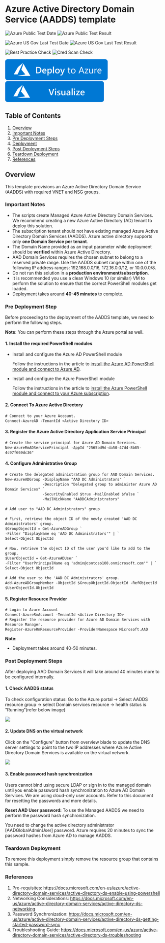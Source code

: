 # Azure Active Directory Domain Service (AADDS) template

![Azure Public Test Date](https://azurequickstartsservice.blob.core.windows.net/badges/101-AAD-DomainServices/PublicLastTestDate.svg)
![Azure Public Test Result](https://azurequickstartsservice.blob.core.windows.net/badges/101-AAD-DomainServices/PublicDeployment.svg)

![Azure US Gov Last Test Date](https://azurequickstartsservice.blob.core.windows.net/badges/101-AAD-DomainServices/FairfaxLastTestDate.svg)
![Azure US Gov Last Test Result](https://azurequickstartsservice.blob.core.windows.net/badges/101-AAD-DomainServices/FairfaxDeployment.svg)

![Best Practice Check](https://azurequickstartsservice.blob.core.windows.net/badges/101-AAD-DomainServices/BestPracticeResult.svg)
![Cred Scan Check](https://azurequickstartsservice.blob.core.windows.net/badges/101-AAD-DomainServices/CredScanResult.svg)

[![Deploy To Azure](https://raw.githubusercontent.com/Azure/azure-quickstart-templates/master/1-CONTRIBUTION-GUIDE/images/deploytoazure.svg?sanitize=true)]("https://portal.azure.com/#create/Microsoft.Template/uri/https%3A%2F%2Fraw.githubusercontent.com%2FAzure%2Fazure-quickstart-templates%2Fmaster%2F101-AAD-DomainServices%2Fazuredeploy.json")
[![Visualize](https://raw.githubusercontent.com/Azure/azure-quickstart-templates/master/1-CONTRIBUTION-GUIDE/images/visualizebutton.svg?sanitize=true)]("http://armviz.io/#/?load=https%3A%2F%2Fraw.githubusercontent.com%2FAzure%2Fazure-quickstart-templates%2Fmaster%2F101-AAD-DomainServices%2Fazuredeploy.json")

## Table of Contents

1. [Overview](#overview)
2. [Important Notes](#importantnotes)
3. [Pre Deployment Steps](#predeployment)
4. [Deployment](#deployment)
5. [Post Deployment Steps](#postdeployment)
6. [Teardown Deployment](#teardown)
7. [References](#references)

<a name="overview">

## Overview

This template provisions an Azure Active Directory Domain Service (AADDS) with
required VNET and NSG groups.

<a name="importantnotes">

### Important Notes

- The scripts create Managed Azure Active Directory Domain Services. We
  recommend creating a new Azure Active Directory (AD) tenant to deploy this
  solution.
- The subscription tenant should not have existing managed Azure Active
  Directory Domain Services (AADDS). Azure active directory supports only **one
  Domain Service per tenant**.
- The Domain Name provided as an input parameter while deployment should be
  **verified** within Azure Active Directory.
- AAD Domain Services requires the chosen subnet to belong to a reserved private
  range. Use the AADDS subnet range within one of the following IP address
  ranges: 192.168.0.0/16, 172.16.0.0/12, or 10.0.0.0/8.
- Do not run this solution in a **production environment/subscription**.
- It is recommended you use a clean Windows 10 (or similar) VM to perform the
  solution to ensure that the correct PowerShell modules get loaded.
- Deployment takes around **40-45 minutes** to complete.

<a name="predeployment">

### Pre Deployment Step

Before proceeding to the deployment of the AADDS template, we need to perform
the following steps.

**Note:** You can perform these steps through the Azure portal as well.

#### 1. Install the required PowerShell modules

- Install and configure the Azure AD PowerShell module

  Follow the instructions in the article to
  [install the Azure AD PowerShell module and connect to Azure AD](https://docs.microsoft.com/powershell/azure/active-directory/install-adv2?toc=%2fazure%2factive-directory-domain-services%2ftoc.json).

- Install and configure the Azure PowerShell module

  Follow the instructions in the article to
  [install the Azure PowerShell module and connect to your Azure subscription](https://docs.microsoft.com/powershell/azure/install-azurerm-ps?toc=%2fazure%2factive-directory-domain-services%2ftoc.json).

#### 2. Connect To Azure Active Directory

    # Connect to your Azure Account.
    Connect-AzureAD -TenantId <Active Directory ID>

#### 3. Register the Azure Active Directory Application Service Principal

    # Create the service principal for Azure AD Domain Services.
    New-AzureRmADServicePrincipal -AppId "2565bd9d-da50-47d4-8b85-4c97f669dc36"

#### 4. Configure Administrative Group

    # Create the delegated administration group for AAD Domain Services.
    New-AzureADGroup -DisplayName "AAD DC Administrators" `
                     -Description "Delegated group to administer Azure AD Domain Services" `
                     -SecurityEnabled $true -MailEnabled $false `
                     -MailNickName "AADDCAdministrators"

    # Add user to "AAD DC Administrators" group

    # First, retrieve the object ID of the newly created 'AAD DC Administrators' group.
    $GroupObjectId = Get-AzureADGroup `
    -Filter "DisplayName eq 'AAD DC Administrators'" | `
    Select-Object ObjectId

    # Now, retrieve the object ID of the user you'd like to add to the group.
    $UserObjectId = Get-AzureADUser `
    -Filter "UserPrincipalName eq 'admin@contoso100.onmicrosoft.com'" | `
    Select-Object ObjectId

    # Add the user to the 'AAD DC Administrators' group.
    Add-AzureADGroupMember -ObjectId $GroupObjectId.ObjectId -RefObjectId $UserObjectId.ObjectId

#### 5. Register Resource Provider

    # Login to Azure Account
    Connect-AzureRmAccount -TenantId <Active Directory ID>
    # Register the resource provider for Azure AD Domain Services with Resource Manager.
    Register-AzureRmResourceProvider -ProviderNamespace Microsoft.AAD

<a name="deployment">

<p></p>

**Note:**

- Deployment takes around 40-50 minutes.

<a name="postdeployment">

### Post Deployment Steps

After deploying AAD Domain Services it will take around 40 minutes more to be
configured internally.

#### 1. Check AADDS status

To check configuration status: Go to the Azure portal -> Select AADDS resource
group -> select Domain services resource -> health status is "Running"(refer
below image)

![](images/aaddsstatus.png)

#### 2. Update DNS on the virtual network

Click on the "Configure" button from overview blade to update the DNS server
settings to point to the two IP addresses where Azure Active Directory Domain
Services is available on the virtual network.

![](images/dnsupdate.png)

#### 3. Enable password hash synchronization

Users cannot bind using secure LDAP or sign in to the managed domain until you
enable password hash synchronization to Azure AD Domain Services. We are using
cloud-only user accounts. Refer to this document for resetting the passwords and
more details.

**Reset AAD User password:** To use the Managed AADDS we need to perform the
password hash synchronization.

You need to change the active directory administrator [AADGlobalAdminUser]
password. Azure requires 20 minutes to sync the password hashes from Azure AD to
manage AADDS.

<a name="teardown">

### Teardown Deployment

To remove this deployment simply remove the resource group that contains this
sample.
<a name="references">

### References

1. Pre-requisites:
   https://docs.microsoft.com/en-us/azure/active-directory-domain-services/active-directory-ds-enable-using-powershell
2. Networking Considerations:
   https://docs.microsoft.com/en-us/azure/active-directory-domain-services/active-directory-ds-networking
3. Password Synchronization:
   https://docs.microsoft.com/en-us/azure/active-directory-domain-services/active-directory-ds-getting-started-password-sync
4. Troubleshooting Guide:
   https://docs.microsoft.com/en-us/azure/active-directory-domain-services/active-directory-ds-troubleshooting
